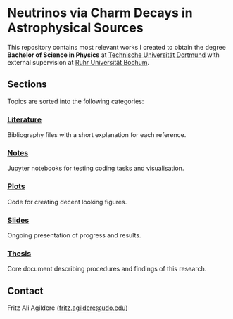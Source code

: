 # Neutrinos via Charm Decays in Astrophysical Sources

This repository contains most relevant works I created to obtain the degree **Bachelor of Science in Physics** at 
[Technische Universität Dortmund](https://app.physik.tu-dortmund.de/en/) with external supervision at [Ruhr Universität Bochum](http://www.tp4.ruhr-uni-bochum.de/).

## Sections

Topics are sorted into the following categories:

### [Literature](https://github.com/frtzzzzz/bachelor/tree/main/literature)

Bibliography files with a short explanation for each reference.

### [Notes](https://github.com/frtzzzzz/bachelor/tree/main/notes)

Jupyter notebooks for testing coding tasks and visualisation.

### [Plots](https://github.com/frtzzzzz/bachelor/tree/main/plots)

Code for creating decent looking figures.

### [Slides](https://github.com/frtzzzzz/bachelor/tree/main/slides)

Ongoing presentation of progress and results.

### [Thesis](https://github.com/frtzzzzz/bachelor/tree/main/thesis)

Core document describing procedures and findings of this research.

## Contact

Fritz Ali Agildere ([fritz.agildere@udo.edu](mailto:fritz.agildere@udo.edu))

